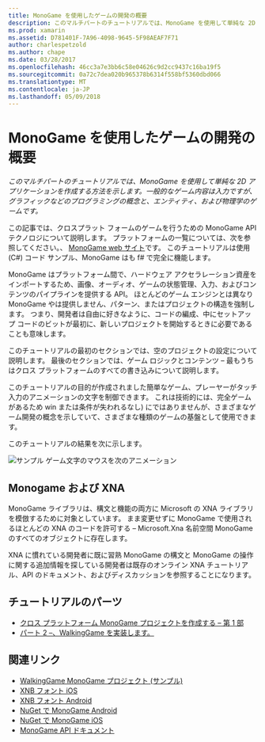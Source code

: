 ```yaml
---
title: MonoGame を使用したゲームの開発の概要
description: このマルチパートのチュートリアルでは、MonoGame を使用して単純な 2D アプリケーションを作成する方法を示します。  一般的なゲーム内容は入力ですが、グラフィックなどのプログラミングの概念と、エンティティ、および物理学のゲームです。
ms.prod: xamarin
ms.assetid: D781401F-7A96-4098-9645-5F98AEAF7F71
author: charlespetzold
ms.author: chape
ms.date: 03/28/2017
ms.openlocfilehash: 46cc3a7e3bb6c58e04626c9d2cc9437c16ba19f5
ms.sourcegitcommit: 0a72c7dea020b965378b6314f558bf5360dbd066
ms.translationtype: MT
ms.contentlocale: ja-JP
ms.lasthandoff: 05/09/2018
---
```

# <a name="introduction-to-game-development-with-monogame"></a>MonoGame を使用したゲームの開発の概要

_このマルチパートのチュートリアルでは、MonoGame を使用して単純な 2D アプリケーションを作成する方法を示します。一般的なゲーム内容は入力ですが、グラフィックなどのプログラミングの概念と、エンティティ、および物理学のゲームです。_

この記事では、クロスプラット フォームのゲームを行うための MonoGame API テクノロジについて説明します。 プラットフォームの一覧については、次を参照してください。、 [MonoGame web サイト](http://www.monogame.net/)です。 このチュートリアルは使用 (C#) コード サンプル、MonoGame はも f# で完全に機能します。

MonoGame はプラットフォーム間で、ハードウェア アクセラレーション資産をインポートするため、画像、オーディオ、ゲームの状態管理、入力、およびコンテンツのパイプラインを提供する API。 ほとんどのゲーム エンジンとは異なり MonoGame やは提供しません、パターン、またはプロジェクトの構造を強制します。  つまり、開発者は自由に好きなように、コードの編成、中にセットアップ コードのビットが最初に、新しいプロジェクトを開始するときに必要であることも意味します。

このチュートリアルの最初のセクションでは、空のプロジェクトの設定について説明します。 最後のセクションでは、ゲーム ロジックとコンテンツ – 最もうちはクロス プラットフォームのすべての書き込みについて説明します。

このチュートリアルの目的が作成されました簡単なゲーム、プレーヤーがタッチ入力のアニメーションの文字を制御できます。  これは技術的には、完全ゲームがあるため win または条件が失われるなし) にではありませんが、さまざまなゲーム開発の概念を示していて、さまざまな種類のゲームの基盤として使用できます。 

このチュートリアルの結果を次に示します。

![サンプル ゲーム文字のマウスを次のアニメーション](images/image1.gif)

## <a name="monogame-and-xna"></a>Monogame および XNA

MonoGame ライブラリは、構文と機能の両方に Microsoft の XNA ライブラリを模倣するために対象としています。  まま変更せずに MonoGame で使用されるほとんどの XNA のコードを許可する – Microsoft.Xna 名前空間 MonoGame のすべてのオブジェクトに存在します。 

XNA に慣れている開発者に既に習熟 MonoGame の構文と MonoGame の操作に関する追加情報を探している開発者は既存のオンライン XNA チュートリアル、API のドキュメント、およびディスカッションを参照することになります。


## <a name="walkthrough-parts"></a>チュートリアルのパーツ

- [クロス プラットフォーム MonoGame プロジェクトを作成する – 第 1 部](~/graphics-games/monogame/introduction/part1.md)
- [パート 2 –、WalkingGame を実装します。](~/graphics-games/monogame/introduction/part2.md)

## <a name="related-links"></a>関連リンク

- [WalkingGame MonoGame プロジェクト (サンプル)](https://developer.xamarin.com/samples/mobile/WalkingGameMG/)
- [XNB フォント iOS](https://github.com/mono/CocosSharp/tree/master/Samples/GameStarterKit/GameStarterKit/Content/fonts)
- [XNB フォント Android](https://github.com/mono/CocosSharp/tree/master/Samples/GameStarterKit/GameStarterKit/Assets/Content/fonts)
- [NuGet で MonoGame Android](https://www.nuget.org/packages/MonoGame.Framework.Android/)
- [NuGet で MonoGame iOS](https://www.nuget.org/packages/MonoGame.Framework.iOS/)
- [MonoGame API ドキュメント](http://www.monogame.net/documentation/?page=main)
